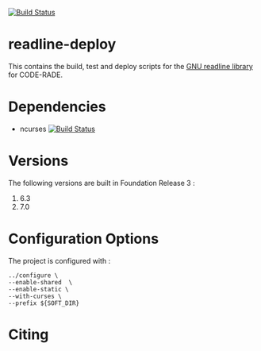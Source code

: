 [![Build Status](https://ci.sagrid.ac.za/buildStatus/icon?job=readline-deploy)](https://ci.sagrid.ac.za/job/readline-deploy)

# readline-deploy

This contains the build, test and deploy scripts for the [GNU readline library](http://cnswww.cns.cwru.edu/php/chet/readline/rltop.html) for CODE-RADE.

# Dependencies

  * ncurses [![Build Status](https://ci.sagrid.ac.za/buildStatus/icon?job=ncurses-deploy)](https://ci.sagrid.ac.za/job/ncurses-deploy/)

# Versions

The following versions are built in Foundation Release 3 :

  1. 6.3
  1. 7.0

# Configuration Options

The project is configured with :

```
../configure \
--enable-shared  \
--enable-static \
--with-curses \
--prefix ${SOFT_DIR}
```

# Citing
